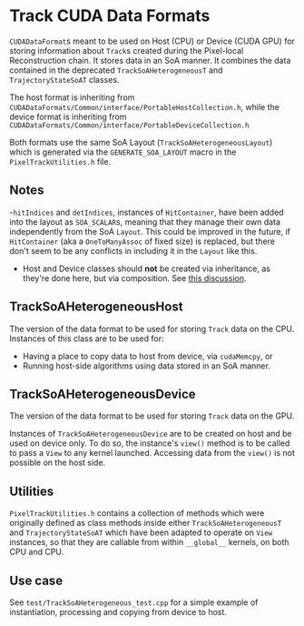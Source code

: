 # Track CUDA Data Formats

`CUDADataFormat`s meant to be used on Host (CPU) or Device (CUDA GPU) for
storing information about `Track`s created during the Pixel-local Reconstruction
chain. It stores data in an SoA manner. It combines the data contained in the
deprecated `TrackSoAHeterogeneousT` and `TrajectoryStateSoAT` classes. 

The host format is inheriting from `CUDADataFormats/Common/interface/PortableHostCollection.h`,
while the device format is inheriting from `CUDADataFormats/Common/interface/PortableDeviceCollection.h`

Both formats use the same SoA Layout (`TrackSoAHeterogeneousLayout`) which is generated
via the `GENERATE_SOA_LAYOUT` macro in the `PixelTrackUtilities.h` file.

## Notes

-`hitIndices` and `detIndices`, instances of `HitContainer`, have been added into the
layout as `SOA_SCALAR`s, meaning that they manage their own data independently from the SoA
`Layout`. This could be improved in the future, if `HitContainer` (aka a `OneToManyAssoc` of fixed size)
is replaced, but there don't seem to be any conflicts in including it in the `Layout` like this.
- Host and Device classes should **not** be created via inheritance, as they're done here,
but via composition. See [this discussion](https://github.com/cms-sw/cmssw/pull/40465#discussion_r1066039309).

## TrackSoAHeterogeneousHost

The version of the data format to be used for storing `Track` data on the CPU. 
Instances of this class are to be used for:

- Having a place to copy data to host from device, via `cudaMemcpy`, or
- Running host-side algorithms using data stored in an SoA manner.

## TrackSoAHeterogeneousDevice

The version of the data format to be used for storing `Track` data on the GPU.

Instances of `TrackSoAHeterogeneousDevice` are to be created on host and be
used on device only. To do so, the instance's `view()` method is to be called
to pass a `View` to any kernel launched. Accessing data from the `view()` is not
possible on the host side.

## Utilities

`PixelTrackUtilities.h` contains a collection of methods which were originally
defined as class methods inside either `TrackSoAHeterogeneousT` and `TrajectoryStateSoAT`
which have been adapted to operate on `View` instances, so that they are callable
from within `__global__` kernels, on both CPU and CPU. 

## Use case

See `test/TrackSoAHeterogeneous_test.cpp` for a simple example of instantiation,
processing and copying from device to host.
